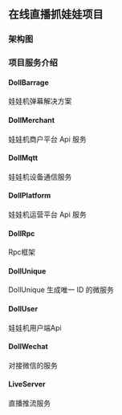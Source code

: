 ## 在线直播抓娃娃项目

### 架构图

[](./architecture.png)

### 项目服务介绍

#### DollBarrage

娃娃机弹幕解决方案

#### DollMerchant

娃娃机商户平台 Api 服务

#### DollMqtt

娃娃机设备通信服务

#### DollPlatform

娃娃机运营平台 Api 服务

#### DollRpc

Rpc框架

#### DollUnique

DollUnique 生成唯一 ID 的微服务

#### DollUser

娃娃机用户端Api

#### DollWechat

对接微信的服务

#### LiveServer

直播推流服务

